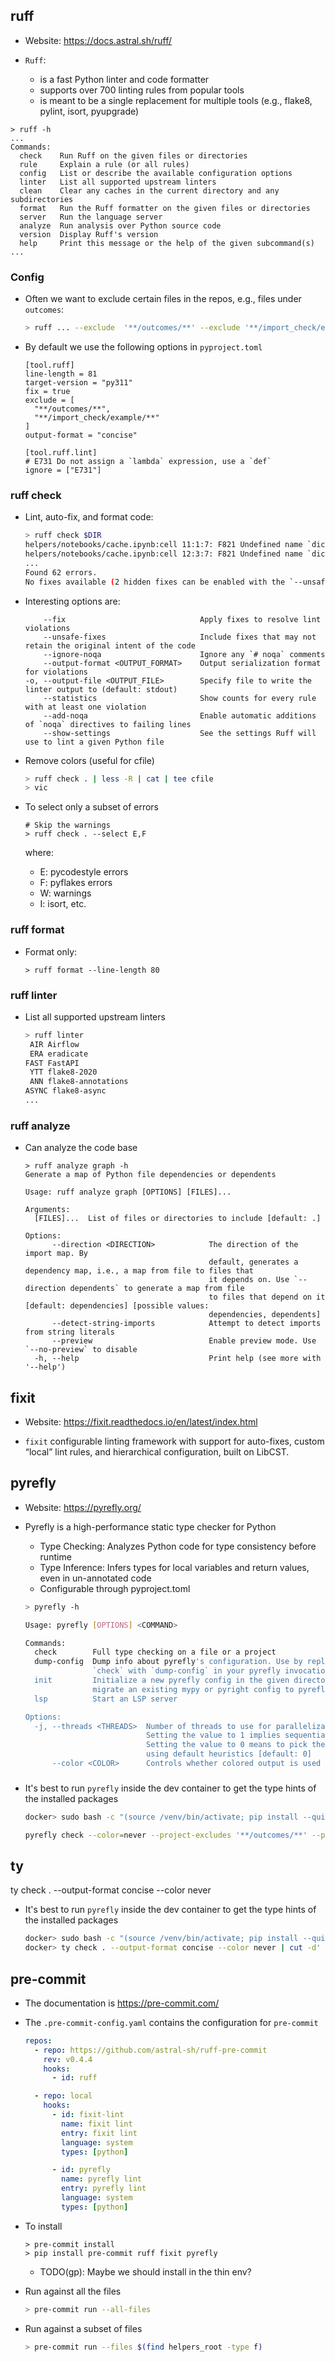 ## ruff

- Website: https://docs.astral.sh/ruff/

- `Ruff`:
  - is a fast Python linter and code formatter
  - supports over 700 linting rules from popular tools
  - is meant to be a single replacement for multiple tools (e.g., flake8, pylint,
    isort, pyupgrade)

```
> ruff -h
...
Commands:
  check    Run Ruff on the given files or directories
  rule     Explain a rule (or all rules)
  config   List or describe the available configuration options
  linter   List all supported upstream linters
  clean    Clear any caches in the current directory and any subdirectories
  format   Run the Ruff formatter on the given files or directories
  server   Run the language server
  analyze  Run analysis over Python source code
  version  Display Ruff's version
  help     Print this message or the help of the given subcommand(s)
...
```

### Config

- Often we want to exclude certain files in the repos, e.g., files under
  `outcomes`:
  ```bash
  > ruff ... --exclude  '**/outcomes/**' --exclude '**/import_check/example/**'
  ```

- By default we use the following options in `pyproject.toml`
  ```text
  [tool.ruff]
  line-length = 81
  target-version = "py311"
  fix = true
  exclude = [
    "**/outcomes/**",
    "**/import_check/example/**"
  ]
  output-format = "concise"

  [tool.ruff.lint]
  # E731 Do not assign a `lambda` expression, use a `def`
  ignore = ["E731"]
  ```

### ruff check

- Lint, auto-fix, and format code:
  ```bash
  > ruff check $DIR
  helpers/notebooks/cache.ipynb:cell 11:1:7: F821 Undefined name `dict_`
  helpers/notebooks/cache.ipynb:cell 12:3:7: F821 Undefined name `dict_`
  ...
  Found 62 errors.
  No fixes available (2 hidden fixes can be enabled with the `--unsafe-fixes` option).
  ```

- Interesting options are:
  ```text
      --fix                              Apply fixes to resolve lint violations
      --unsafe-fixes                     Include fixes that may not retain the original intent of the code
      --ignore-noqa                      Ignore any `# noqa` comments
      --output-format <OUTPUT_FORMAT>    Output serialization format for violations
  -o, --output-file <OUTPUT_FILE>        Specify file to write the linter output to (default: stdout)
      --statistics                       Show counts for every rule with at least one violation
      --add-noqa                         Enable automatic additions of `noqa` directives to failing lines
      --show-settings                    See the settings Ruff will use to lint a given Python file
  ```

- Remove colors (useful for cfile)
  ```bash
  > ruff check . | less -R | cat | tee cfile
  > vic
  ```

- To select only a subset of errors
  ```
  # Skip the warnings
  > ruff check . --select E,F
  ```
  where:
  - E: pycodestyle errors
  - F: pyflakes errors
  - W: warnings
  - I: isort, etc.

### ruff format

- Format only:
  ```
  > ruff format --line-length 80
  ```

### ruff linter

- List all supported upstream linters
  ```bash
  > ruff linter
   AIR Airflow
   ERA eradicate
  FAST FastAPI
   YTT flake8-2020
   ANN flake8-annotations
  ASYNC flake8-async
  ...
  ```

### ruff analyze

- Can analyze the code base
  ```text
  > ruff analyze graph -h
  Generate a map of Python file dependencies or dependents

  Usage: ruff analyze graph [OPTIONS] [FILES]...

  Arguments:
    [FILES]...  List of files or directories to include [default: .]

  Options:
        --direction <DIRECTION>            The direction of the import map. By
                                           default, generates a dependency map, i.e., a map from file to files that
                                           it depends on. Use `--direction dependents` to generate a map from file
                                           to files that depend on it [default: dependencies] [possible values:
                                           dependencies, dependents]
        --detect-string-imports            Attempt to detect imports from string literals
        --preview                          Enable preview mode. Use `--no-preview` to disable
    -h, --help                             Print help (see more with '--help')
  ```

## fixit

- Website: https://fixit.readthedocs.io/en/latest/index.html

- `fixit`
configurable linting framework with support for auto-fixes, custom “local” lint rules, and hierarchical configuration, built on LibCST.

## pyrefly

- Website: https://pyrefly.org/

- Pyrefly is a high-performance static type checker for Python
  - Type Checking: Analyzes Python code for type consistency before runtime
  - Type Inference: Infers types for local variables and return values, even in
    un-annotated code
  - Configurable through pyproject.toml

  ```bash
  > pyrefly -h

  Usage: pyrefly [OPTIONS] <COMMAND>

  Commands:
    check        Full type checking on a file or a project
    dump-config  Dump info about pyrefly's configuration. Use by replacing
                 `check` with `dump-config` in your pyrefly invocation
    init         Initialize a new pyrefly config in the given directory, or
                 migrate an existing mypy or pyright config to pyrefly
    lsp          Start an LSP server

  Options:
    -j, --threads <THREADS>  Number of threads to use for parallelization.
                             Setting the value to 1 implies sequential execution without any parallelism.
                             Setting the value to 0 means to pick the number of threads automatically
                             using default heuristics [default: 0]
        --color <COLOR>      Controls whether colored output is used
  ```

### 

- It's best to run `pyrefly` inside the dev container to get the type hints of
  the installed packages
  ```bash
  docker> sudo bash -c "(source /venv/bin/activate; pip install --quiet pyrefly)"
  ```

  ```bash
  pyrefly check --color=never --project-excludes '**/outcomes/**' --project-excludes '**/import_check/example/**' --project-excludes '**/mkdocs.venv/**'
  ```

## ty

ty check . --output-format concise --color never

- It's best to run `pyrefly` inside the dev container to get the type hints of
  the installed packages
  ```bash
  docker> sudo bash -c "(source /venv/bin/activate; pip install --quiet ty)"
  docker> ty check . --output-format concise --color never | cut -d' ' -f2- | tee cfile
  ```

## pre-commit

- The documentation is https://pre-commit.com/

- The `.pre-commit-config.yaml` contains the configuration for `pre-commit`
  ```yaml
  repos:
    - repo: https://github.com/astral-sh/ruff-pre-commit
      rev: v0.4.4
      hooks:
        - id: ruff

    - repo: local
      hooks:
        - id: fixit-lint
          name: fixit lint
          entry: fixit lint
          language: system
          types: [python]

        - id: pyrefly
          name: pyrefly lint
          entry: pyrefly lint
          language: system
          types: [python]
  ```

- To install
  ```
  > pre-commit install
  > pip install pre-commit ruff fixit pyrefly
  ```
  - TODO(gp): Maybe we should install in the thin env?

- Run against all the files
  ```bash
  > pre-commit run --all-files
  ```

- Run against a subset of files
  ```bash
  > pre-commit run --files $(find helpers_root -type f)
  ```
